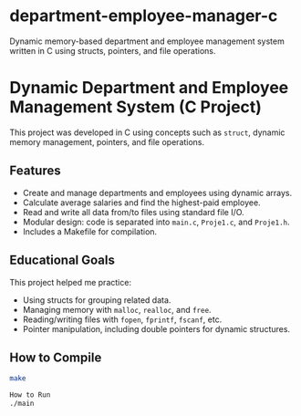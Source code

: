 # department-employee-manager-c
Dynamic memory-based department and employee management system written in C using structs, pointers, and file operations.
# Dynamic Department and Employee Management System (C Project)

This project was developed in C using concepts such as `struct`, dynamic memory management, pointers, and file operations.

## Features
- Create and manage departments and employees using dynamic arrays.
- Calculate average salaries and find the highest-paid employee.
- Read and write all data from/to files using standard file I/O.
- Modular design: code is separated into `main.c`, `Proje1.c`, and `Proje1.h`.
- Includes a Makefile for compilation.

## Educational Goals
This project helped me practice:
- Using structs for grouping related data.
- Managing memory with `malloc`, `realloc`, and `free`.
- Reading/writing files with `fopen`, `fprintf`, `fscanf`, etc.
- Pointer manipulation, including double pointers for dynamic structures.

## How to Compile
```bash
make

How to Run
./main
